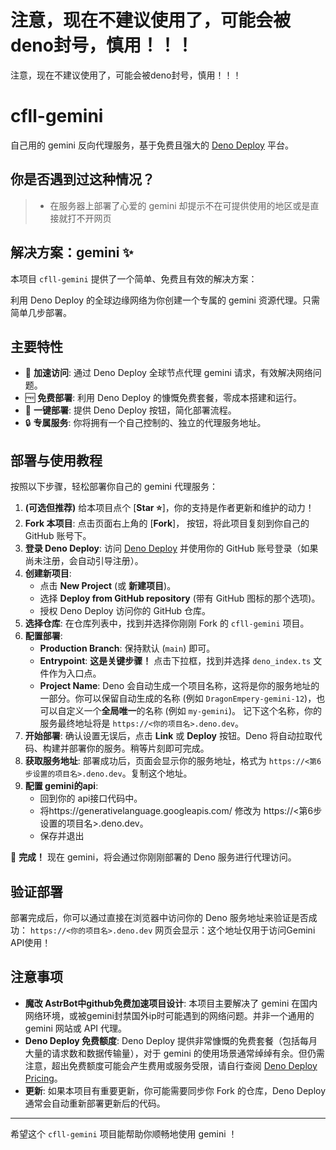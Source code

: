 # 注意，现在不建议使用了，可能会被deno封号，慎用！！！
注意，现在不建议使用了，可能会被deno封号，慎用！！！

# cfll-gemini

自己用的 gemini 反向代理服务，基于免费且强大的 [Deno Deploy](https://deno.com/deploy) 平台。

## 你是否遇到过这种情况？

> *   在服务器上部署了心爱的 gemini
却提示不在可提供使用的地区或是直接就打不开网页


## 解决方案：gemini ✨

本项目 `cfll-gemini` 提供了一个简单、免费且有效的解决方案：

利用 Deno Deploy 的全球边缘网络为你创建一个专属的 gemini 资源代理。只需简单几步部署。

## 主要特性

*   🚀 **加速访问**: 通过 Deno Deploy 全球节点代理 gemini 请求，有效解决网络问题。
*   🆓 **免费部署**: 利用 Deno Deploy 的慷慨免费套餐，零成本搭建和运行。
*   🔧 **一键部署**: 提供 Deno Deploy 按钮，简化部署流程。
*   🔒 **专属服务**: 你将拥有一个自己控制的、独立的代理服务地址。

## 部署与使用教程

按照以下步骤，轻松部署你自己的 gemini 代理服务：

1.  **(可选但推荐)** 给本项目点个 [**Star ⭐**]，你的支持是作者更新和维护的动力！
2.  **Fork 本项目**: 点击页面右上角的 [**Fork**]， 按钮，将此项目复刻到你自己的 GitHub 账号下。
3.  **登录 Deno Deploy**: 访问 [Deno Deploy](https://dash.deno.com/) 并使用你的 GitHub 账号登录（如果尚未注册，会自动引导注册）。
4.  **创建新项目**:
    *   点击 **New Project** (或 **新建项目**)。
    *   选择 **Deploy from GitHub repository** (带有 GitHub 图标的那个选项)。
    *   授权 Deno Deploy 访问你的 GitHub 仓库。
5.  **选择仓库**: 在仓库列表中，找到并选择你刚刚 Fork 的 `cfll-gemini` 项目。
6.  **配置部署**:
    *   **Production Branch**: 保持默认 (`main`) 即可。
    *   **Entrypoint**: **这是关键步骤！** 点击下拉框，找到并选择 `deno_index.ts` 文件作为入口点。
    *   **Project Name**: Deno 会自动生成一个项目名称，这将是你的服务地址的一部分。你可以保留自动生成的名称 (例如 `DragonEmpery-gemini-12`)，也可以自定义一个**全局唯一**的名称 (例如 `my-gemini`)。 记下这个名称，你的服务最终地址将是 `https://<你的项目名>.deno.dev`。
7.  **开始部署**: 确认设置无误后，点击 **Link** 或 **Deploy** 按钮。Deno 将自动拉取代码、构建并部署你的服务。稍等片刻即可完成。
8.  **获取服务地址**: 部署成功后，页面会显示你的服务地址，格式为 `https://<第6步设置的项目名>.deno.dev`。复制这个地址。
9.  **配置 gemini的api**:
    *   回到你的 api接口代码中。
    *   将https://generativelanguage.googleapis.com/ 修改为 https://<第6步设置的项目名>.deno.dev。
    *   保存并退出

🎉 **完成！** 现在 gemini，将会通过你刚刚部署的 Deno 服务进行代理访问。

## 验证部署

部署完成后，你可以通过直接在浏览器中访问你的 Deno 服务地址来验证是否成功：
`https://<你的项目名>.deno.dev`
网页会显示：这个地址仅用于访问Gemini API使用！


## 注意事项

*   **魔改 AstrBot中github免费加速项目设计**: 本项目主要解决了 gemini 在国内网络环境，或被gemini封禁国外ip时可能遇到的网络问题。并非一个通用的 gemini 网站或 API 代理。
*   **Deno Deploy 免费额度**: Deno Deploy 提供非常慷慨的免费套餐（包括每月大量的请求数和数据传输量），对于 gemini 的使用场景通常绰绰有余。但仍需注意，超出免费额度可能会产生费用或服务受限，请自行查阅 [Deno Deploy Pricing](https://deno.com/deploy/pricing)。
*   **更新**: 如果本项目有重要更新，你可能需要同步你 Fork 的仓库，Deno Deploy 通常会自动重新部署更新后的代码。

---

希望这个 `cfll-gemini` 项目能帮助你顺畅地使用 gemini ！
